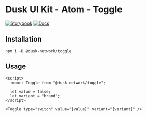 # Dusk UI Kit - Atom - Toggle

[![Storybook](https://img.shields.io/badge/Storybook-Component_Playground-%23FF4785?style=flat&toggle=storybook)](https://dusk-network.github.io/dusk-ui-kit/?path=/story/components-atoms-toggle)
[![Docs](https://img.shields.io/badge/Documentation-%235E35CF?style=flat)](https://dusk-network.github.io/dusk-ui-kit/docs/components/atoms/toggle)

## Installation

```
npm i -D @dusk-network/toggle
```

## Usage

<!-- MARKDOWN-AUTO-DOCS:START (CODE:src=../../../examples/src/atoms/toggle/Toggle_01.svelte) -->
<!-- The below code snippet is automatically added from ../../../examples/src/atoms/toggle/Toggle_01.svelte -->
```svelte
<script>
  import Toggle from "@dusk-network/toggle";

  let value = false;
  let variant = "brand";
</script>

<Toggle type="switch" value="{value}" variant="{variant}" />
```
<!-- MARKDOWN-AUTO-DOCS:END -->
